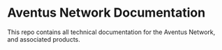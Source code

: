 # Aventus Network Documentation

This repo contains all technical documentation for the Aventus Network, and associated products.
